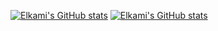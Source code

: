 [![Elkami's GitHub stats](https://github-readme-stats.vercel.app/api?username=DevElkami&show_icons=true&count_private=true&rank_icon=github&include_all_commits=true&hide=contribs&theme=github_darkd#gh-dark-mode-only)](https://github.com/anuraghazra/github-readme-stats#gh-dark-mode-only)
[![Elkami's GitHub stats](https://github-readme-stats.vercel.app/api?username=DevElkami&show_icons=true&count_private=true&rank_icon=github&include_all_commits=true&hide=contribs&theme=default&hide_border=true#gh-light-mode-only)](https://github.com/anuraghazra/github-readme-stats#gh-light-mode-only)

